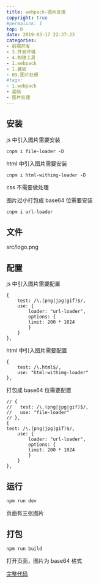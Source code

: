 ```yaml
---
title: webpack-图片处理
copyright: true
#permalink: 1
top: 0
date: 2019-03-17 22:37:23
categories:
- 前端开发
- 3.开发环境
- 4.构建工具
- 1.webpack
- 1.基础
- 09.图片处理
#tags:
- 1.webpack
- 基础
- 图片处理
---
```


## 安装

js 中引入图片需要安装

```
cnpm i file-loader -D
```

html 中引入图片需要安装

```
cnpm i html-withimg-loader -D
```

css 不需要做处理

图片过小打包成 base64 位需要安装

```
cnpm i url-loader
```

## 文件

src/logo.png

## 配置

js 中引入图片需要配置

```
{
    test: /\.(png|jpg|gif)$/,
    use: {
        loader: "url-loader",
        options: {
        limit: 200 * 1024
        }
    }
},
```

html 中引入图片需要配置

```
{
    test: /\.html$/,
    use: "html-withimg-loader"
},
```

打包成 base64 位需要配置

```
// {
//   test: /\.(png|jpg|gif)$/,
//   use: "file-loader"
// },
{
test: /\.(png|jpg|gif)$/,
    use: {
        loader: "url-loader",
        options: {
        limit: 200 * 1024
        }
    }
},
```

## 运行

```
npm run dev
```

页面有三张图片

## 打包

```
npm run build
```

打开页面，图片为 base64 格式

[完整代码](https://github.com/zhoubichuan/frontend-note/tree/master/3.dev/3.scaffolding/1.webpack/1.base/9.image)
